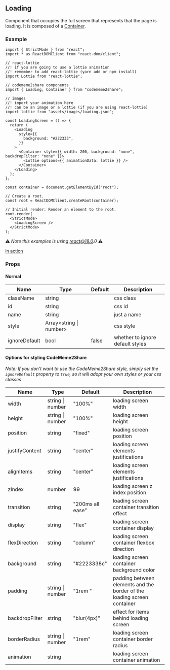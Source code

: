 ## Loading

Component that occupies the full screen that represents that the page is loading. It is composed of a [Container](/docs/2).

### Example

```
import { StrictMode } from "react";
import * as ReactDOMClient from "react-dom/client";

// react-lottie
//! if you are going to use a lottie animation
//! remember to add react-lottie (yarn add or npm install)
import Lottie from "react-lottie";

// codememe2share components
import { Loading, Container } from "codememe2share";

// images
//! import your animation here
//! can be an image or a lottie (if you are using react-lottie)
import lottie from "assets/images/loading.json";

const LoadingScreen = () => {
  return (
    <Loading
      style={{
        background: "#222333",
      }}
    >
      <Container style={{ width: 200, background: "none", backdropFilter: "none" }}>
        <Lottie options={{ animationData: lottie }} />
      </Container>
    </Loading>
  );
};

const container = document.getElementById("root");

// Create a root.
const root = ReactDOMClient.createRoot(container);

// Initial render: Render an element to the root.
root.render(
  <StrictMode>
    <LoadingScreen />
  </StrictMode>
);

```

⚠️ _Note this examples is using react@18.0.0_ ⚠️

[<Loading /> in action](https://sito-server-docs.herokuapp.com/loading)

### Props

#### Normal

| Name          | Type                    | Default | Description                      |
| ------------- | ----------------------- | ------- | -------------------------------- |
| className     | string                  |         | css class                        |
| id            | string                  |         | css id                           |
| name          | string                  |         | just a name                      |
| style         | Array<string \| number> |         | css style                        |
| ignoreDefault | bool                    | false   | whether to ignore default styles |

#### Options for styling CodeMeme2Share

_Note: If you don't want to use the CodeMeme2Share style, simply set the `ignoreDefault` property to `true`, so it will adopt your own styles or your css classes_

| Name           | Type             | Default          | Description                                                             |
| -------------- | ---------------- | ---------------- | ----------------------------------------------------------------------- |
| width          | string \| number | "100%"           | loading screen width                                                    |
| height         | string \| number | "100%"           | loading screen height                                                   |
| position       | string           | "fixed"          | loading screen position                                                 |
| justifyContent | string           | "center"         | loading screen elements justifications                                  |
| alignItems     | string           | "center"         | loading screen elements justifications                                  |
| zIndex         | number           | 99               | loading screen z index position                                         |
| transition     | string           | "200ms all ease" | loading screen container transition effect                              |
| display        | string           | "flex"           | loading screen container display                                        |
| flexDirection  | string           | "column"         | loading screen container flexbox direction                              |
| background     | string           | "#2223338c"      | loading screen container background color                               |
| padding        | string \| number | "1rem "          | padding between elements and the border of the loading screen container |
| backdropFilter | string           | "blur(4px)"      | effect for items behind loading screen                                  |
| borderRadius   | string \| number | "1rem"           | loading screen container border radius                                  |
| animation      | string           |                  | loading screen container animation                                      |
